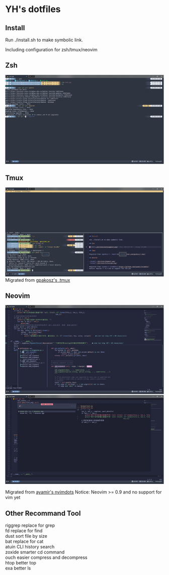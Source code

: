 # YH's dotfiles

## Install

Run ./install.sh to make symbolic link.

Including configuration for zsh/tmux/neovim

## Zsh

![zsh](./picture/autosuggest.png)

## Tmux

![Tmux](./picture/tmux.png)
Migrated from [gpakosz's .tmux](https://github.com/gpakosz/.tmux)

## Neovim

![nvim](./picture/showref.png)
![nvim](./picture/telescope.png)

Migrated from [ayamir's nvimdots](https://github.com/ayamir/nvimdots)
Notice: Neovim >= 0.9 and no support for vim yet

## Other Recommand Tool

riggrep replace for grep  
fd replace for find  
dust sort file by size  
bat replace for cat  
atuin CLI history search  
zoxide smarter cd command  
ouch easier compress and decompress  
htop better top  
exa better ls
